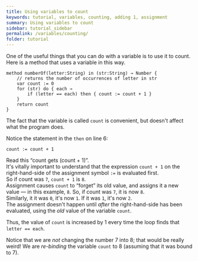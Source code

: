 ```yaml
---
title: Using variables to count
keywords: tutorial, variables, counting, adding 1, assignment
summary: Using variables to count
sidebar: tutorial_sidebar
permalink: /variables/counting/
folder: tutorial
---
```

One of the useful things that you can do with a variable is to use it to count.
Here is a method that uses a variable in this way.

```
method numberOf(letter:String) in (str:String) → Number {
    // returns the number of occurrences of letter in str
    var count := 0
    for (str) do { each →
        if (letter == each) then { count := count + 1 }
    }
    return count
}
```

The fact that the variable is called `count` is convenient, but doesn't affect what the program does.

Notice the statement in the `then` on line 6:
```
count := count + 1
```
Read this “count gets (count + 1)”.  
It's vitally important to understand that the expression `count + 1`
on the right-hand-side of the assignment symbol `:=` is evaluated first.   
So if count was `7`, `count + 1` is `8`.  
Assignment causes `count` to “forget” its old value, and assigns it a new 
value — in this example, `8`.  So, if count was `7`, it is now `8`.  
Similarly, it it was `0`, it's now `1`.  If it was `1`, it's now `2`.  
The assignment doesn't happen until _after_ the right-hand-side has been 
evaluated, using the _old_ value of the variable `count`.

Thus, the value of `count` is increased by 1 every time the loop 
finds that `letter == each`.

Notice that we are _not_ changing the number 7 into 8; that would be really 
weird!  We are _re-binding_ the variable `count` to 8 (assuming that 
it was bound to 7).

